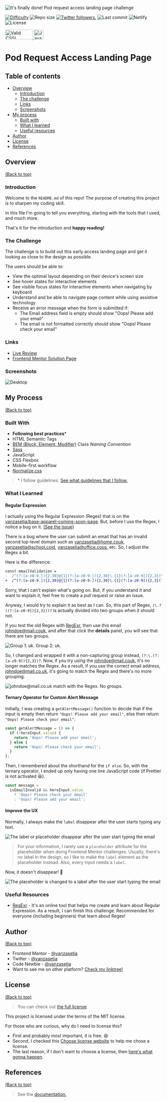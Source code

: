 ![It's finally done! Pod request access landing page challenge](./images/banner.jpg)

<p align="left">
  <a href="https://www.frontendmentor.io/challenges?difficulties=1" target="_blank"><img src="https://img.shields.io/badge/Difficulty-Newbie-14C2C8?style=for-the-badge&logo=frontendmentor" alt="Difficulty"></a>
  <img alt="Repo size" src="https://img.shields.io/github/repo-size/vanzasetia/pod-request-access-landing-page?style=for-the-badge&logo=github">
  <a href="https://twitter.com/vanzasetia" target="_blank"><img src="https://img.shields.io/twitter/follow/vanzasetia?logo=twitter&style=for-the-badge" alt="Twitter followers." /></a>
  <img alt="Last commit" src="https://img.shields.io/github/last-commit/vanzasetia/pod-request-access-landing-page?style=for-the-badge&logo=git">
  <img alt="Netlify" src="https://img.shields.io/netlify/?style=for-the-badge&logo=netlify">
  <img alt="License" src="https://img.shields.io/github/license/vanzasetia/pod-request-access-landing-page?color=green&style=for-the-badge&logo=github">
</p>

<p>
  <a href="http://jigsaw.w3.org/css-validator/check/referer">
    <img style="border:0;width:88px;height:31px"
        src="http://jigsaw.w3.org/css-validator/images/vcss-blue"
        alt="Valid CSS!" />
    </a>
    <a href="https://github.com/standard/semistandard">
      <img style="border:0;height:31px"
        src="https://raw.githubusercontent.com/standard/semistandard/master/badge.svg"
        alt="JavaScript Style Guide" />
    </a>
</p>

# Pod Request Access Landing Page

## Table of contents
- [Overview](#overview)
  - [Introduction](#introduction)
  - [The challenge](#the-challenge)
  - [Links](#links)
  - [Screenshots](#screenshots)
- [My process](#my-process)
  - [Built with](#built-with)
  - [What I learned](#what-i-learned)
  - [Useful resources](#useful-resources)
- [Author](#author)
- [License](#license)
- [References](#references)

## Overview
[(Back to top)](#table-of-contents)

### Introduction
Welcome to the `README.md` of this repo! The purpose of creating this project is to sharpen my coding skill.

In this file I'm going to tell you everything, starting with the tools that I used, and much more.

That's it for the introduction and **happy reading!**
### The Challenge
The challenge is to build out this early access landing page and get it looking as close to the design as possible.

The users should be able to:

- View the optimal layout depending on their device's screen size
- See hover states for interactive elements
- See visible focus states for interactive elements when navigating by keyboard
- Understand and be able to navigate page content while using assistive technology
- Receive an error message when the form is submitted if:
  - The Email address field is empty should show "Oops! Please add your email"
  - The email is not formatted correctly should show "Oops! Please check your email"

### Links
- [Live Review](https://officialpod.netlify.app/)
- [Frontend Mentor Solution Page]()

### Screenshots

![Desktop](./screenshots/desktop.jpg)

## My Process
[(Back to top)](#table-of-contents)

### Built With
- **Following best practices**\* 
- HTML Semantic Tags
- [BEM (Block, Element, Modifier)](https://sparkbox.com/foundry/bem_by_example) Class *Naming Convention*
- [Sass](https://sass-lang.com/)
- JavaScript
- CSS Flexbox
- Mobile-first workflow
- [Normalize.css](https://necolas.github.io/normalize.css/)

> \* I follow guidelines. [See what guidelines that I follow.](./docs/README.md#guidelines)

### What I Learned

#### Regular Expression

I actually using the Regular Expression (Regex) that is on the [vanzasetia/base-apparel-coming-soon-page](https://github.com/vanzasetia/base-apparel-coming-soon-page). But, before I use the Regex, I notice a bug on it. [(See the issue)](https://github.com/vanzasetia/base-apparel-coming-soon-page/issues/1)

There is a bug where the user can submit an email that has an invalid second top-level domain such as vanzasetia@home.couk, vanzasetia@school.coid, vanzasetia@office.cous, etc. So, I adjust the Regex a bit.

Here is the difference:
```diff
const emailValidation =
-  /^(?:[a-z0-9.]){2,30}@{1}(?:[a-z0-9-]){2,30}\.{1}(?:[a-z0-9]){2,3}(\.?((?:[a-z0-9]){2,3}))?$/;
+  /^(?:[a-z0-9.]){2,30}@{1}(?:[a-z0-9-]){2,30}\.{1}(?:[a-z0-9]){2,3}(?:\.(?:[a-z0-9]){2,3})?$/;
```

Sorry, that I can't explain what's going on. But, if you understand it and want to explain it, feel free to create a pull request or raise an issue.

Anyway, I would try to explain it as best as I can. So, this part of Regex, `(\.?((?:[a-z0-9]){2,3}))?` is actually divided into two groups when it should not.

If you test the old Regex with [RegExr](https://regexr.com/), then use this email johndoe@mail.couk, and after that click the **details** panel, you will see that there are two groups.

![Group 1: uk. Group 2: uk.](./images/old-regex.png)

So, I changed and wrapped it with a non-capturing group instead, `(?:\.(?:[a-z0-9]){2,3})?`. Now, if you try using the johndoe@mail.couk, it's no longer matches the Regex. As a result, if you use the correct email address, johndoe@mail.co.uk, it's going to match the Regex and there's no more grouping.

![johndoe@mail.co.uk match with the Regex. No groups.](./images/new-regex.png)

#### Ternary Operator for Custom Alert Message

Initially, I was creating a `getAlertMessage()` function to decide that if the input is empty then return `"Oops! Please add your email"`, else then return `"Oops! Please check your email"`.

```javascript
const getAlertMessage = () => {
  if (!heroInput.value) {
    return 'Oops! Please add your email';
  } else {
    return 'Oops! Please check your email';
  }
};
```

Then, I remembered about the shorthand for the `if else`. So, with the ternary operator, I ended up only having one line JavaScript code (if Prettier is not activated 😆).

```javascript
const message =
  isEmailInvalid && heroInput.value
    ? 'Oops! Please check your email'
    : 'Oops! Please add your email';
```
#### Improve the UX

Normally, I always make the `label` disappear after the user starts typing any text.

![The label or placeholder disappear after the user start typing the email](./images/base-apparel-input-email.png)

> For your information, I rarely use a `placeholder` attribute for the placeholder when doing Frontend Mentor challenges. Usually, there's no label in the design, so  I like to make the `label` element as the placeholder instead. Also, every input needs a `label`.

Now, it doesn't disappear! 🙌

![The placeholder is changed to a label after the user start typing the email](./images/pod-request-input-email.png)
### Useful Resources
- [RegExr](https://regexr.com/) - It's an online tool that helps me create and learn about Regular Expression. As a result, I can finish this challenge. Recommended for everyone (including beginners) that learn about Regex! 

## Author
[(Back to top)](#table-of-contents)

- Frontend Mentor - [@vanzasetia](https://frontendmentor.io/profile/vanzasetia)
- Twitter - [@vanzasetia](https://twitter.com/vanzasetia)
- Code Newbie - [@vanzasetia](https://community.codenewbie.org/vanzasetia)
- Want to see me on other platform? [Check my linktree!](https://linktr.ee/vanzasetia)

## License
[(Back to top)](#table-of-contents)

>You can check out [the full license](./LICENSE)

This project is licensed under the terms of the MIT license.

For those who are curious, why do I need to license this?
- First and probably most important, it is free. 😆
- Second, I checked this [Choose license website](https://choosealicense.com/) to help me chose a license.
- The last reason, if I don't want to choose a license, then [here's what gonna happen](https://choosealicense.com/no-permission/).

## References

[(Back to top)](#table-of-contents)

> See the [documentation.](./docs/README.md)
